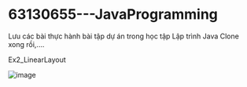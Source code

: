 # 63130655---JavaProgramming

Lưu các bài thực hành bài tập dự án trong học tập Lập trình Java
Clone xong rồi,....

Ex2_LinearLayout

![image](https://github.com/Linh169/63130655-JavaProgramming/assets/135191352/b8cda4e2-8731-4aa9-afa2-33a3f44edf73)

